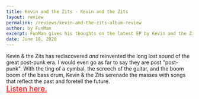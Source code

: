 ```yaml
---
title: Kevin and the Zits - Kevin and the Zits
layout: review
permalink: /reviews/kevin-and-the-zits-album-review
author: by FunMan
excerpt: FunMan gives his thoughts on the latest EP by Kevin and the Zits.
date: June 18, 2020
---
```


Kevin & the Zits has rediscovered *and* reinvented the long lost sound of the great post-punk era. I would even go as far to say they are post "post-punk". With the ting of a cymbal, the screech of the guitar, and the boom boom of the bass drum, Kevin & the Zits serenade the masses with songs that reflect the past and foretell the future.
<br>
<a href="https://dirtbuyer.bandcamp.com/" style="color: red; font-size: 20px"> Listen here.</a>
